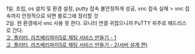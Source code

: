 1일. 조립, os 설치 및 환경 설정, putty 접속 불안정하게 성공, vnc 접속 실패 > vnc 접속까지 안정적으로 되면 블로그에 정리할 것<br>
2일. 현 환경에서 vnc 사용 못 한다. 모니터 연결 귀찮으니까 PuTTY 위주로 헤드리스로 간다.<br>
[고, 플러터, 라즈베리파이5로 채팅 서비스 만들기 - 1](https://shorturl.at/fiv68)<br>
[고, 플러터, 라즈베리파이5로 채팅 서비스 만들기 - 2(서버 설계 편)](https://shorturl.at/ekxT4)<br>
